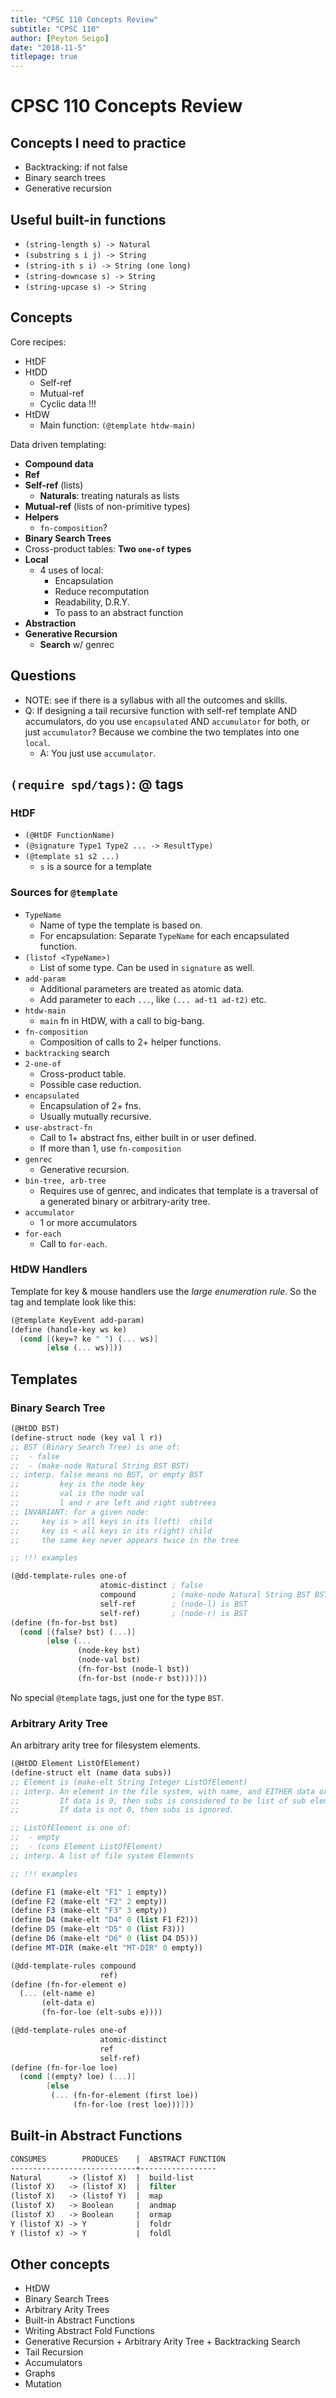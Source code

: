 ```yaml
---
title: "CPSC 110 Concepts Review"
subtitle: "CPSC 110"
author: [Peyton Seigo]
date: "2018-11-5"
titlepage: true
---
```


# CPSC 110 Concepts Review

## Concepts I need to practice

- Backtracking: if not false
- Binary search trees
- Generative recursion

## Useful built-in functions

- `(string-length s) -> Natural`
- `(substring s i j) -> String`
- `(string-ith s i) -> String (one long)`
- `(string-downcase s) -> String`
- `(string-upcase s) -> String`

## Concepts

Core recipes:

- HtDF
- HtDD
  - Self-ref
  - Mutual-ref
  - Cyclic data !!!
- HtDW
  - Main function: `(@template htdw-main)`

Data driven templating:

- **Compound data**
- **Ref**
- **Self-ref** (lists)
  - **Naturals**: treating naturals as lists
- **Mutual-ref** (lists of non-primitive types)
- **Helpers**
  - `fn-composition`?
- **Binary Search Trees**
- Cross-product tables: **Two `one-of` types**
- **Local**
  - 4 uses of local:
    - Encapsulation
    - Reduce recomputation
    - Readability, D.R.Y.
    - To pass to an abstract function
- **Abstraction**
- **Generative Recursion**
  - **Search** w/ genrec

## Questions

- NOTE: see if there is a syllabus with all the outcomes and skills.
- Q: If designing a tail recursive function with self-ref template AND accumulators, do you use `encapsulated` AND `accumulator` for both, or just `accumulator`? Because we combine the two templates into one `local`.
    - A: You just use `accumulator`.

## `(require spd/tags)`: @ tags

### HtDF

- `(@HtDF FunctionName)`
- `(@signature Type1 Type2 ... -> ResultType)`
- `(@template s1 s2 ...)`
  - `s` is a source for a template

### Sources for `@template`

- `TypeName`
  - Name of type the template is based on.
  - For encapsulation: Separate `TypeName` for each encapsulated function.
- `(listof <TypeName>)`
  - List of some type. Can be used in `signature` as well.
- `add-param`
  - Additional parameters are treated as atomic data.
  - Add parameter to each `...`, like `(... ad-t1 ad-t2)` etc.
- `htdw-main`
  - `main` fn in HtDW, with a call to big-bang.
- `fn-composition`
  - Composition of calls to 2+ helper functions.
- `backtracking` search
- `2-one-of`
  - Cross-product table.
  - Possible case reduction.
- `encapsulated`
  - Encapsulation of 2+ fns.
  - Usually mutually recursive.
- `use-abstract-fn`
  - Call to 1+ abstract fns, either built in or user defined.
  - If more than 1, use `fn-composition`
- `genrec`
  - Generative recursion.
- `bin-tree, arb-tree`
  - Requires use of genrec, and indicates that template is a traversal of a generated binary or arbitrary-arity tree.
- `accumulator`
  - 1 or more accumulators
- `for-each`
  - Call to `for-each`.

### HtDW Handlers

Template for key & mouse handlers use the _large enumeration rule_. So the tag and template look like this:

```scheme
(@template KeyEvent add-param)
(define (handle-key ws ke)
  (cond [(key=? ke " ") (... ws)]
        [else (... ws)]))
```

## Templates

### Binary Search Tree

```scheme
(@HtDD BST)
(define-struct node (key val l r))
;; BST (Binary Search Tree) is one of:
;;  - false
;;  - (make-node Natural String BST BST)
;; interp. false means no BST, or empty BST
;;         key is the node key
;;         val is the node val
;;         l and r are left and right subtrees
;; INVARIANT: for a given node:
;;     key is > all keys in its l(eft)  child
;;     key is < all keys in its r(ight) child
;;     the same key never appears twice in the tree

;; !!! examples

(@dd-template-rules one-of
                    atomic-distinct ; false
                    compound        ; (make-node Natural String BST BST)
                    self-ref        ; (node-l) is BST
                    self-ref)       ; (node-r) is BST
(define (fn-for-bst bst)
  (cond [(false? bst) (...)]
        [else (...
               (node-key bst)
               (node-val bst)
               (fn-for-bst (node-l bst))
               (fn-for-bst (node-r bst)))]))
```

No special `@template` tags, just one for the type `BST`.

### Arbitrary Arity Tree

An arbitrary arity tree for filesystem elements.

```scheme
(@HtDD Element ListOfElement)
(define-struct elt (name data subs))
;; Element is (make-elt String Integer ListOfElement)
;; interp. An element in the file system, with name, and EITHER data or subs.
;;         If data is 0, then subs is considered to be list of sub elements.
;;         If data is not 0, then subs is ignored.

;; ListOfElement is one of:
;;  - empty
;;  - (cons Element ListOfElement)
;; interp. A list of file system Elements

;; !!! examples

(define F1 (make-elt "F1" 1 empty))
(define F2 (make-elt "F2" 2 empty))
(define F3 (make-elt "F3" 3 empty))
(define D4 (make-elt "D4" 0 (list F1 F2)))
(define D5 (make-elt "D5" 0 (list F3)))
(define D6 (make-elt "D6" 0 (list D4 D5)))
(define MT-DIR (make-elt "MT-DIR" 0 empty))

(@dd-template-rules compound
                    ref)
(define (fn-for-element e)
  (... (elt-name e)
       (elt-data e)
       (fn-for-loe (elt-subs e))))

(@dd-template-rules one-of
                    atomic-distinct
                    ref
                    self-ref)
(define (fn-for-loe loe)
  (cond [(empty? loe) (...)]
        [else
         (... (fn-for-element (first loe))
              (fn-for-loe (rest loe)))]))
```

## Built-in Abstract Functions

```scheme
CONSUMES        PRODUCES    |  ABSTRACT FUNCTION
----------------------------+-----------------
Natural      -> (listof X)  |  build-list
(listof X)   -> (listof X)  |  filter
(listof X)   -> (listof Y)  |  map
(listof X)   -> Boolean     |  andmap
(listof X)   -> Boolean     |  ormap
Y (listof X) -> Y           |  foldr
Y (listof x) -> Y           |  foldl
```

## Other concepts

- HtDW
- Binary Search Trees
- Arbitrary Arity Trees
- Built-in Abstract Functions
- Writing Abstract Fold Functions
- Generative Recursion + Arbitrary Arity Tree + Backtracking Search
- Tail Recursion
- Accumulators
- Graphs
- Mutation
